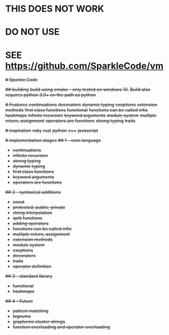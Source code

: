 # THIS DOES NOT WORK
# DO NOT USE
# SEE https://github.com/SparkleCode/vm

~~# Sparkle Code~~

~~## building~~
~~build using cmake - only tested on windows 10.~~
~~Build also requires python 3.0+ on the path as python~~

~~# Features~~
~~continuations~~
~~decorators~~
~~dynamic typing~~
~~exeptions~~
~~extension methods~~
~~first class functions~~
~~functional~~
~~functions can be called infix~~
~~hashmaps~~
~~infinite recursion~~
~~keyword arguments~~
~~module system~~
~~multiple return, assignment~~
~~operators are functions~~
~~strong typing~~
~~traits~~

~~# inspiration~~
~~ruby~~
~~rust~~
~~python~~
~~c++~~
~~javascript~~

~~# implementation stages~~
~~## 1 - core language~~
  - ~~continuations~~
  - ~~infinite recursion~~
  - ~~strong typing~~
  - ~~dynamic typing~~
  - ~~first class functions~~
  - ~~keyword arguments~~
  - ~~operators are functions~~

~~## 2 - syntaxical additions~~
  - ~~const~~
  - ~~protected, public, private~~
  - ~~string interpolation~~
  - ~~split functions~~
  - ~~adding operators~~
  - ~~functions can be called infix~~
  - ~~multiple return, assignment~~
  - ~~extension methods~~
  - ~~module system~~
  - ~~exeptions~~
  - ~~decorators~~
  - ~~traits~~
  - ~~operator definition~~

~~## 3 - standard library~~
  - ~~functional~~
  - ~~hashmaps~~

~~## 4 - Future~~
  - ~~pattern matching~~
  - ~~bignums~~
  - ~~grapheme cluster strings~~
  - ~~function overloading and operator overloading~~



<!--
```
print("hello, world");

let x = fn(hello = "world") {  //assign x to un-named lambda, set default value of hello to world
  print("hello, ${hello}");
};

let x = fn loop(n) { //assign x to named lambda, for recursion, name not accessable outside function
  if n > 1 then {
    loop(n - 1);
  }
  print(n);
}

[1,2,3].reduce(\+,0); //operator as function

namespace funcs {
  fn hi(name) {
    print(name);
  };
}
funcs.hi("Bob");

fn run(code) {
  code();
}
run {  // block after function name adds block as last argument to function, if only block parents not required
  print("hi");
}

fn run2(arg,code){
  code(arg);
}
run2(5) { |arg| // block takes input
  print(arg);
}
run2(5,fn(arg) { // equivalent to above, blocks are just shorter and look better, only for use as argument
  print(arg); 
});
times(2) { |i| }

function i(cond, block, |e|, block2) { // |e| in function definiton defines keyword, not argument
  if cond then { block() } else { block2() };
}
i(5 == 6){

} e {

}

while(true) {

}
repeat(5) { |i|
  //1,2,3,4,5
}
repeat(5,2,-1) { |i|
  //5,4,3,2
}

@infix(2) // precidence 2
fn add(a, b) { 
  return a + b;
}
5 add 6;

@prefix(2)
fn not(a) { // cannot use multi part function
  return !a;
}
not true;

@mixfix(3,2) // 3 args, mixfix ignores function name, uses function keyword
fn ife(a,|?|,b,|:|,c){
  if a then { return b } else { return c }
}
5==6 ? 5 : 6;

let const x = 5; // read only

// all types inherit from object
type x {
  let x = 5;  // private by default
  let private x = 5; // only accessable from inside type
  let public x = 5;  // accessable outside and inside type
  let protected x = 5; // accessable inside and by extended type
  let private const x = 5;
  let public const x = 5;
  let protected const x = 5;
  impl iterable { //type x implements iterable trait, block after function call is passed as last arg
    fn next(self, super) { ... }
  };
  constructor(self,super) { // run when type created

  }
  fn x(self, super) { ... } // not in any trait
}
type y extends x {
  constructor(self,super) { // running super initialises x
    // self and super are always passed as first two aruments to function inside type
    
  }
}

x::iterable.next() //next from iterable trait
x.next() //next from any trait or not in a trait

trait iterable {  // like interface in java
  fn next() {}; // iterable types require next method
}

extend type x with {}; //add methods to type x
extend trait iterable with {}; //add methods to any type with trait iterable


export(x,y); //export x and y from file as namespace
let fs = import('fs'); //get exported namespace from module

throw "ERROR";

try {

} catch {

};

let x = fn(text,sep = " ") {
  ...
};

x(sep = ":", text = "hi"); //keyword arguments

let x = Hash();
x.Add("5","6");

/*
  async calls can use continuations to avoid callbacks
*/
let x = fetch("https://example.com");
if(x.Errored) ...
x.Data ...

{

} //blocks for scope, let is block scoped

let x = fn {
  return 5, 6;  //return 2 values
}
let y = x(); // y is array
let a, b = x(); // a is 5, b is 6
a, b = b, a // swap values - a and b already defined so let is not needed
```
-->
